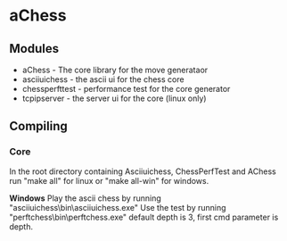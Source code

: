 # aChess #

## Modules ##
* aChess - The core library for the move generataor
* asciiuichess - the ascii ui for the chess core
* chessperfttest - performance test for the core generator
* tcpipserver - the server ui for the core (linux only)

## Compiling ##
### Core ###
In the root directory containing Asciiuichess, ChessPerfTest and AChess run "make all" for linux or "make all-win" for windows.

**Windows** 
Play the ascii chess by running "asciiuichess\bin\asciiuichess.exe"
Use the test by running "perftchess\bin\perftchess.exe" default depth is 3, first cmd parameter is depth.